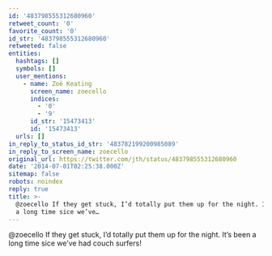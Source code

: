 ```yaml
---
id: '483798555312680960'
retweet_count: '0'
favorite_count: '0'
id_str: '483798555312680960'
retweeted: false
entities:
  hashtags: []
  symbols: []
  user_mentions:
    - name: Zoë Keating
      screen_name: zoecello
      indices:
        - '0'
        - '9'
      id_str: '15473413'
      id: '15473413'
  urls: []
in_reply_to_status_id_str: '483782199200985089'
in_reply_to_screen_name: zoecello
original_url: https://twitter.com/jth/status/483798555312680960
date: '2014-07-01T02:25:38.000Z'
sitemap: false
robots: noindex
reply: true
title: >-
  @zoecello If they get stuck, I’d totally put them up for the night. It’s been
  a long time sice we’ve…
---
```


@zoecello If they get stuck, I’d totally put them up for the night. It’s been a long time sice we’ve had couch surfers!